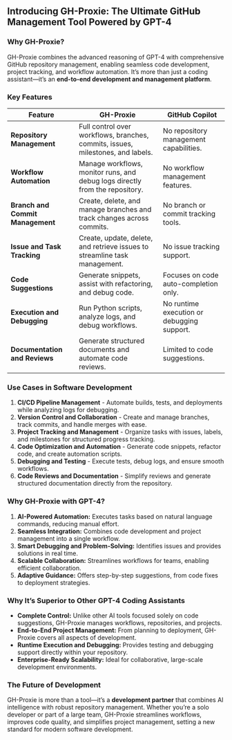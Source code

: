 ## Introducing GH-Proxie: The Ultimate GitHub Management Tool Powered by GPT-4

### Why GH-Proxie?
GH-Proxie combines the advanced reasoning of GPT-4 with comprehensive GitHub repository management, enabling seamless code development, project tracking, and workflow automation. It’s more than just a coding assistant—it’s an **end-to-end development and management platform**.

### Key Features
| **Feature**                        | **GH-Proxie**                                                                                              | **GitHub Copilot**                                      |
|------------------------------------|-------------------------------------------------------------------------------------------------------------|---------------------------------------------------------|
| **Repository Management**         | Full control over workflows, branches, commits, issues, milestones, and labels.                            | No repository management capabilities.                  |
| **Workflow Automation**           | Manage workflows, monitor runs, and debug logs directly from the repository.                               | No workflow management features.                        |
| **Branch and Commit Management**  | Create, delete, and manage branches and track changes across commits.                                      | No branch or commit tracking tools.                     |
| **Issue and Task Tracking**       | Create, update, delete, and retrieve issues to streamline task management.                                  | No issue tracking support.                              |
| **Code Suggestions**               | Generate snippets, assist with refactoring, and debug code.                                                 | Focuses on code auto-completion only.                   |
| **Execution and Debugging**        | Run Python scripts, analyze logs, and debug workflows.                                                      | No runtime execution or debugging support.              |
| **Documentation and Reviews**      | Generate structured documents and automate code reviews.                                                     | Limited to code suggestions.                            |

### Use Cases in Software Development
1. **CI/CD Pipeline Management** - Automate builds, tests, and deployments while analyzing logs for debugging.
2. **Version Control and Collaboration** - Create and manage branches, track commits, and handle merges with ease.
3. **Project Tracking and Management** - Organize tasks with issues, labels, and milestones for structured progress tracking.
4. **Code Optimization and Automation** - Generate code snippets, refactor code, and create automation scripts.
5. **Debugging and Testing** - Execute tests, debug logs, and ensure smooth workflows.
6. **Code Reviews and Documentation** - Simplify reviews and generate structured documentation directly from the repository.

### Why GH-Proxie with GPT-4?
1. **AI-Powered Automation:** Executes tasks based on natural language commands, reducing manual effort.
2. **Seamless Integration:** Combines code development and project management into a single workflow.
3. **Smart Debugging and Problem-Solving:** Identifies issues and provides solutions in real time.
4. **Scalable Collaboration:** Streamlines workflows for teams, enabling efficient collaboration.
5. **Adaptive Guidance:** Offers step-by-step suggestions, from code fixes to deployment strategies.

### Why It’s Superior to Other GPT-4 Coding Assistants
- **Complete Control:** Unlike other AI tools focused solely on code suggestions, GH-Proxie manages workflows, repositories, and projects.
- **End-to-End Project Management:** From planning to deployment, GH-Proxie covers all aspects of development.
- **Runtime Execution and Debugging:** Provides testing and debugging support directly within your repository.
- **Enterprise-Ready Scalability:** Ideal for collaborative, large-scale development environments.

### The Future of Development
GH-Proxie is more than a tool—it’s a **development partner** that combines AI intelligence with robust repository management. Whether you’re a solo developer or part of a large team, GH-Proxie streamlines workflows, improves code quality, and simplifies project management, setting a new standard for modern software development.

